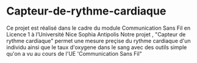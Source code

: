 # Capteur-de-rythme-cardiaque
Ce projet est réalisé dans le cadre du module Communication Sans Fil en Licence 1 à l’Université
Nice Sophia Antipolis
Notre projet , "Capteur de rythme cardiaque" permet une mesure preçise du rythme cardiaque d'un individu ainsi que le taux d'oxygene dans le sang avec des outils simple qu'on a vu au cours de l'UE 'Communication Sans Fil"

